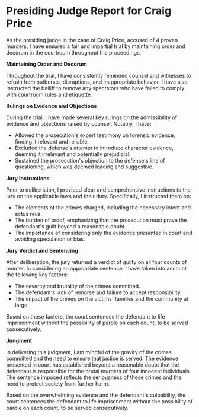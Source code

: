 # Presiding Judge Report for Craig Price

As the presiding judge in the case of Craig Price, accused of 4 proven murders, I have ensured a fair and impartial trial by maintaining order and decorum in the courtroom throughout the proceedings.

**Maintaining Order and Decorum**

Throughout the trial, I have consistently reminded counsel and witnesses to refrain from outbursts, disruptions, and inappropriate behavior. I have also instructed the bailiff to remove any spectators who have failed to comply with courtroom rules and etiquette.

**Rulings on Evidence and Objections**

During the trial, I have made several key rulings on the admissibility of evidence and objections raised by counsel. Notably, I have:

* Allowed the prosecution's expert testimony on forensic evidence, finding it relevant and reliable.
* Excluded the defense's attempt to introduce character evidence, deeming it irrelevant and potentially prejudicial.
* Sustained the prosecution's objection to the defense's line of questioning, which was deemed leading and suggestive.

**Jury Instructions**

Prior to deliberation, I provided clear and comprehensive instructions to the jury on the applicable laws and their duty. Specifically, I instructed them on:

* The elements of the crimes charged, including the necessary intent and actus reus.
* The burden of proof, emphasizing that the prosecution must prove the defendant's guilt beyond a reasonable doubt.
* The importance of considering only the evidence presented in court and avoiding speculation or bias.

**Jury Verdict and Sentencing**

After deliberation, the jury returned a verdict of guilty on all four counts of murder. In considering an appropriate sentence, I have taken into account the following key factors:

* The severity and brutality of the crimes committed.
* The defendant's lack of remorse and failure to accept responsibility.
* The impact of the crimes on the victims' families and the community at large.

Based on these factors, the court sentences the defendant to life imprisonment without the possibility of parole on each count, to be served consecutively.

**Judgment**

In delivering this judgment, I am mindful of the gravity of the crimes committed and the need to ensure that justice is served. The evidence presented in court has established beyond a reasonable doubt that the defendant is responsible for the brutal murders of four innocent individuals. The sentence imposed reflects the seriousness of these crimes and the need to protect society from further harm.

Based on the overwhelming evidence and the defendant's culpability, the court sentences the defendant to life imprisonment without the possibility of parole on each count, to be served consecutively.